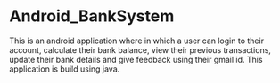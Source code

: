 # Android_BankSystem
This is an android application where in which a user can login to their account, calculate their bank balance, view their previous transactions, update their bank details and give feedback using their gmail id. This application is build using java.
